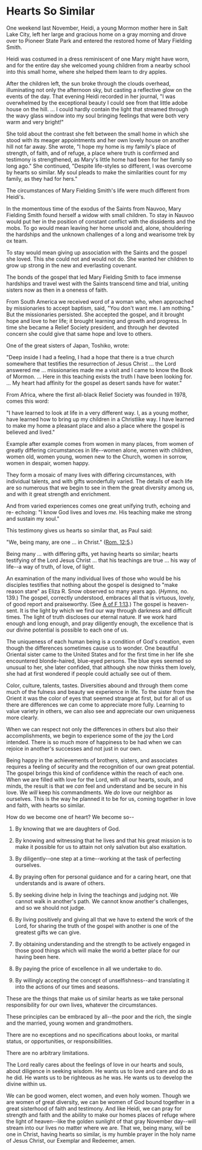 # Hearts So Similar

One weekend last November, Heidi, a young Mormon mother here in Salt Lake
City, left her large and gracious home on a gray morning and drove over to
Pioneer State Park and entered the restored home of Mary Fielding Smith.

Heidi was costumed in a dress reminiscent of one Mary might have worn, and for
the entire day she welcomed young children from a nearby school into this
small home, where she helped them learn to dry apples.

After the children left, the sun broke through the clouds overhead,
illuminating not only the afternoon sky, but casting a reflective glow on the
events of the day. That evening Heidi recorded in her journal, "I was
overwhelmed by the exceptional beauty I could see from that little adobe house
on the hill. ... I could hardly contain the light that streamed through the wavy
glass window into my soul bringing feelings that were both very warm and very
bright!"

She told about the contrast she felt between the small home in which she stood
with its meager appointments and her own lovely house on another hill not far
away. She wrote, "I hope my home is my family's place of strength, of faith,
and of refuge, a place where truth is confirmed and testimony is strengthened,
as Mary's little home had been for her family so long ago." She continued,
"Despite life-styles so different, I was overcome by hearts so similar. My
soul pleads to make the similarities count for my family, as they had for
hers."

The circumstances of Mary Fielding Smith's life were much different from
Heidi's.

In the momentous time of the exodus of the Saints from Nauvoo, Mary Fielding
Smith found herself a widow with small children. To stay in Nauvoo would put
her in the position of constant conflict with the dissidents and the mobs. To
go would mean leaving her home unsold and, alone, shouldering the hardships
and the unknown challenges of a long and wearisome trek by ox team.

To stay would mean giving up association with the Saints and the gospel she
loved. This she could not and would not do. She wanted her children to grow up
strong in the new and everlasting covenant.

The bonds of the gospel that led Mary Fielding Smith to face immense hardships
and travel west with the Saints transcend time and trial, uniting sisters now
as then in a oneness of faith.

From South America we received word of a woman who, when approached by
missionaries to accept baptism, said, "You don't want me. I am nothing." But
the missionaries persisted. She accepted the gospel, and it brought hope and
love to her life; it brought learning and growth and progress. In time she
became a Relief Society president, and through her devoted concern she could
give that same hope and love to others.

One of the great sisters of Japan, Toshiko, wrote:

"Deep inside I had a feeling, I had a hope that there is a true church
somewhere that testifies the resurrection of Jesus Christ ... the Lord answered
me ... missionaries made me a visit and I came to know the Book of Mormon. ...
Here in this teaching exists the truth I have been looking for. ... My heart had
affinity for the gospel as desert sands have for water."

From Africa, where the first all-black Relief Society was founded in 1978,
comes this word:

"I have learned to look at life in a very different way. I, as a young mother,
have learned how to bring up my children in a Christlike way. I have learned
to make my home a pleasant place and also a place where the gospel is believed
and lived."

Example after example comes from women in many places, from women of greatly
differing circumstances in life--women alone, women with children, women old,
women young, women new to the Church, women in sorrow, women in despair, women
happy.

They form a mosaic of many lives with differing circumstances, with individual
talents, and with gifts wonderfully varied. The details of each life are so
numerous that we begin to see in them the great diversity among us, and with
it great strength and enrichment.

And from varied experiences comes one great unifying truth, echoing and re-
echoing: "I know God lives and loves _me._ His teaching make me strong and
sustain my soul."

This testimony gives us hearts so similar that, as Paul said:

"We, being many, are one ... in Christ." ([Rom.
12:5](https://www.lds.org/scriptures/nt/rom/12.5?lang=eng#4).)

Being many ... with differing gifts, yet having hearts so similar; hearts
testifying of the Lord Jesus Christ ... that his teachings are true ... his way of
life--a way of truth, of love, of light.

An examination of the many individual lives of those who would be his
disciples testifies that nothing about the gospel is designed to "make reason
stare" as Eliza R. Snow observed so many years ago. (_Hymns,_ no. 139.) The
gospel, correctly understood, embraces all that is virtuous, lovely, of good
report and praiseworthy. (See [A of F
1:13](https://www.lds.org/scriptures/pgp/a-of-f/1.13?lang=eng#12).) The gospel
is heaven-sent. It is the light by which we find our way through darkness and
difficult times. The light of truth discloses our eternal nature. If we work
hard enough and long enough, and pray diligently enough, the excellence that
is our divine potential is possible to each one of us.

The uniqueness of each human being is a condition of God's creation, even
though the differences sometimes cause us to wonder. One beautiful Oriental
sister came to the United States and for the first time in her life she
encountered blonde-haired, blue-eyed persons. The blue eyes seemed so unusual
to her, she later confided, that although she now thinks them lovely, she had
at first wondered if people could actually see out of them.

Color, culture, talents, tastes. Diversities abound and through them come much
of the fulness and beauty we experience in life. To the sister from the Orient
it was the color of eyes that seemed strange at first, but for all of us there
are differences we can come to appreciate more fully. Learning to value
variety in others, we can also see and appreciate our own uniqueness more
clearly.

When we can respect not only the differences in others but also their
accomplishments, we begin to experience some of the joy the Lord intended.
There is so much more of happiness to be had when we can rejoice in another's
successes and not just in our own.

Being happy in the achievements of brothers, sisters, and associates requires
a feeling of security and the recognition of our own great potential. The
gospel brings this kind of confidence within the reach of each one. When we
are filled with love for the Lord, with all our hearts, souls, and minds, the
result is that we _can_ feel and understand and be secure in his love. We
_will_ keep his commandments. We _do_ love our neighbor as ourselves. This is
the way he planned it to be for us, coming together in love and faith, with
hearts so similar.

How do we become one of heart? We become so--

  1. By knowing that we are daughters of God.

  2. By knowing and witnessing that he lives and that his great mission is to make it possible for us to attain not only salvation but also exaltation.

  3. By diligently--one step at a time--working at the task of perfecting ourselves.

  4. By praying often for personal guidance and for a caring heart, one that understands and is aware of others.

  5. By seeking divine help in living the teachings and judging not. We cannot walk in another's path. We cannot know another's challenges, and so we should not judge.

  6. By living positively and giving all that we have to extend the work of the Lord, for sharing the truth of the gospel with another is one of the greatest gifts we can give.

  7. By obtaining understanding and the strength to be actively engaged in those good things which will make the world a better place for our having been here.

  8. By paying the price of excellence in all we undertake to do.

  9. By willingly accepting the concept of unselfishness--and translating it into the actions of our times and seasons.

These are the things that make us of similar hearts as we take personal
responsibility for our own lives, whatever the circumstances.

These principles can be embraced by all--the poor and the rich, the single and
the married, young women and grandmothers.

There are no exceptions and no specifications about looks, or marital status,
or opportunities, or responsibilities.

There are no arbitrary limitations.

The Lord really cares about the feelings of love in our hearts and souls,
about diligence in seeking wisdom. He wants us to love and care and do as he
did. He wants us to be righteous as he was. He wants us to develop the divine
within us.

We can be good women, elect women, and even holy women. Though we are women of
great diversity, we can be women of God bound together in a great sisterhood
of faith and testimony. And like Heidi, we can pray for strength and faith and
the ability to make our homes places of refuge where the light of heaven--like
the golden sunlight of that gray November day--will stream into our lives no
matter where we are. That we, being many, will be one in Christ, having hearts
so similar, is my humble prayer in the holy name of Jesus Christ, our Exemplar
and Redeemer, amen.

